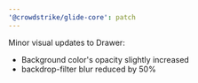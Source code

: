 ```yaml
---
'@crowdstrike/glide-core': patch
---
```


Minor visual updates to Drawer:

- Background color's opacity slightly increased
- backdrop-filter blur reduced by 50%
